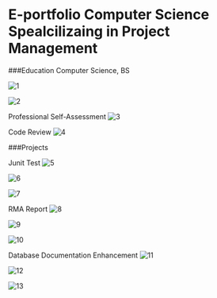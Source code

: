 # E-portfolio Computer Science Spealcilizaing in Project Management

###Education
Computer Science, BS

  ![1](https://github.com/michelleredmond/E-portfolio/assets/79543604/2afa5744-62ed-4914-a48f-25b9d440225c)
  
  ![2](https://github.com/michelleredmond/E-portfolio.io/assets/79543604/cea03338-27c5-4622-a703-d597316af62b)
  
  Professional Self-Assessment
  ![3](https://github.com/michelleredmond/E-portfolio.io/assets/79543604/63d8d2fc-65a0-486e-a7eb-164be77a8521)

  Code Review
  ![4](https://github.com/michelleredmond/E-portfolio/assets/79543604/564abbfe-9c49-4928-8423-95a7f592f330)

  ###Projects 


  Junit Test 
![5](https://github.com/michelleredmond/E-portfolio/assets/79543604/9e953b55-b71d-40eb-a241-ddbe2c3c087a)

![6](https://github.com/michelleredmond/E-portfolio/assets/79543604/b11305a1-1d41-4efb-bac5-e6072fe08d8f)

![7](https://github.com/michelleredmond/E-portfolio/assets/79543604/7dc283fa-f834-4fa8-adb8-64d682410f8c)



  RMA Report
![8](https://github.com/michelleredmond/E-portfolio/assets/79543604/76a68486-d824-4287-a9fb-934c342a05f5)

![9](https://github.com/michelleredmond/E-portfolio/assets/79543604/fdb7e54e-a5b9-4202-87ac-c5333036d759)

![10](https://github.com/michelleredmond/E-portfolio/assets/79543604/5d2a6bbb-9eec-44ce-99ec-d0736398cb4f)


Database Documentation Enhancement
![11](https://github.com/michelleredmond/E-portfolio/assets/79543604/21edecc1-f249-45fc-a98d-a958fcac0b1f)

![12](https://github.com/michelleredmond/E-portfolio/assets/79543604/2264639c-bfbb-43f4-90c8-6b716bd562b8)

![13](https://github.com/michelleredmond/E-portfolio/assets/79543604/854c16f0-1bdf-457f-b26d-d6f4583729c5)



